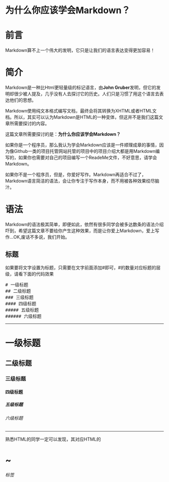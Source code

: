 # 为什么你应该学会Markdown？

# 前言
Markdown算不上一个伟大的发明，它只是让我们的语言表达变得更加容易！

# 简介
Markdown是一种比Html更轻量级的标记语言，由**John Gruber**发明，但它的发明却很少被人提及，几乎没有人去探讨它的历史。人们只是习惯了用这个语言去表达他们的思想。

Markdown使用纯文本格式编写文档，最终会将其转换为XHTML或者HTML文档。所以，其实可以认为Markdown是HTML的一种变体，但这并不是我们这篇文章所需要探讨的内容。

这篇文章所需要探讨的是：**为什么你应该学会Markdown？**

如果你是一个程序员，那么我认为学会Markdown应该是一件顺理成章的事情，因为像Github一类的项目托管网站托管的项目中的项目介绍大都是用Markdown编写的，如果你也需要对自己的项目编写一个ReadeMe文件，不好意思，请学会Markdown。

如果你不是一个程序员，但是，你爱好写作。Markdown再适合不过了，Markdown语言简洁的语法，会让你专注于写作本身，而不用被各种效果绞尽脑汁。

# 语法
Markdown的语法极其简单，即便如此，依然有很多同学会被多达数条的语法介绍吓到，希望这篇文章不要给你产生这种效果，而是让你爱上Markdown，爱上写作...OK,废话不多说，我们开始。

## 标题
如果要将文字设置为标题，只需要在文字前面添加#即可，#的数量对应标题的层级，请看下面的代码效果

<pre>
# 一级标题
## 二级标题
### 三级标题
#### 四级标题
##### 五级标题
###### 六级标题
</pre>

---
# 一级标题
## 二级标题
### 三级标题
#### 四级标题
##### 五级标题
###### 六级标题
---

熟悉HTML的同学一定可以发现，其对应HTML的<h1>~<h6>标签

